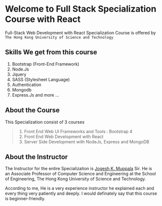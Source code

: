 # Welcome to Full Stack Specialization Course with React

Full-Stack Web Development with React Specialization Course is offered by `The Hong Kong University of Science and Technology`

## Skills We get from this course
1. Bootstrap (Front-End Framework)
2. Node.Js
3. Jquery
4. SASS (Stylesheet Language)
5. Authentication
6. Mongodb
7. Express.Js and more ...

## About the Course

This Specialization consist of 3 courses 
> 1. Front End Web UI Frameworks and Tools : Bootstrap 4
> 2. Front End Web Development with React
> 3. Server Side Development with NodeJs, Express and MongoDB

## About the Instructor 

The Instructor for the entire Specialization is [Jogesh K. Muppala](https://cse.hkust.edu.hk/~muppala/) Sir. He is an Associate Professor of Computer Science and Engineering at the School of Engineering, The Hong Kong University of Science and Technology. 

According to me, He is a very experience instructor he explained each and every thing very patiently and deeply. I would definately say that this course is beginner-friendly.
